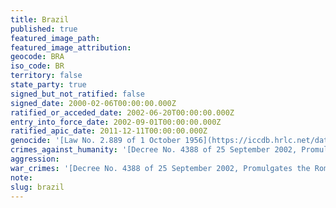 ```yaml
---
title: Brazil
published: true
featured_image_path:
featured_image_attribution:
geocode: BRA
iso_code: BR
territory: false
state_party: true
signed_but_not_ratified: false
signed_date: 2000-02-06T00:00:00.000Z
ratified_or_acceded_date: 2002-06-20T00:00:00.000Z
entry_into_force_date: 2002-09-01T00:00:00.000Z
ratified_apic_date: 2011-12-11T00:00:00.000Z
genocide: '[Law No. 2.889 of 1 October 1956](https://iccdb.hrlc.net/data/doc/522/)'
crimes_against_humanity: '[Decree No. 4388 of 25 September 2002, Promulgates the Rome Statute of the International Criminal Court, Article 7](http://www.planalto.gov.br/ccivil_03/decreto/2002/D4388.htm)'
aggression:
war_crimes: '[Decree No. 4388 of 25 September 2002, Promulgates the Rome Statute of the International Criminal Court, Article 8](http://www.planalto.gov.br/ccivil_03/decreto/2002/D4388.htm)'
note:
slug: brazil
---
```



